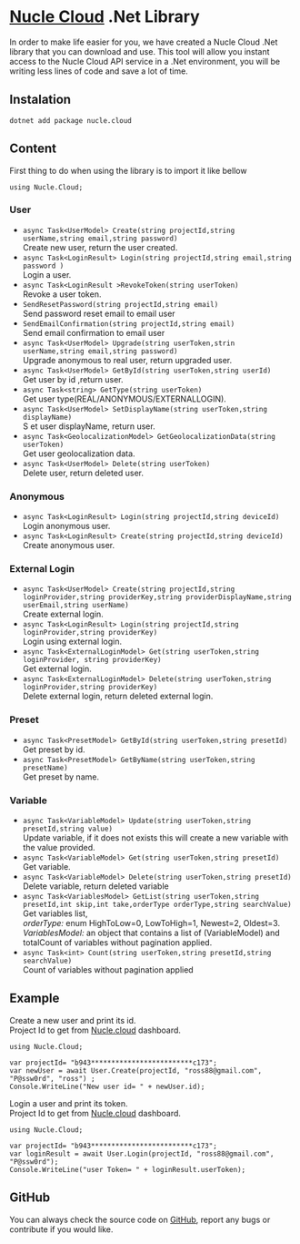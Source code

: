 # [Nucle Cloud](https://nucle.cloud) .Net Library

In order to make life easier for you, we have created a Nucle Cloud .Net library that you can download and use.
This tool will allow you instant access to the Nucle Cloud API service in a .Net environment, you will be writing less lines of code and save a lot of time.

 
## Instalation 

  `dotnet add package nucle.cloud`  


## Content
First thing to do when using the library is to import it like bellow

 `using Nucle.Cloud;`

### User
- `async Task<UserModel> Create(string projectId,string userName,string email,string password)`   
Create new user, return the user created.  
- `async Task<LoginResult> Login(string projectId,string email,string password )`   
Login a user.
- `async Task<LoginResult >RevokeToken(string userToken)`   
 Revoke a user token.
- `SendResetPassword(string projectId,string email)`    
Send password reset email to email user
- `SendEmailConfirmation(string projectId,string email)`  
Send email confirmation to email user
- `async Task<UserModel> Upgrade(string userToken,strin userName,string email,string password)`  
Upgrade anonymous to real user, return upgraded user.  
- `async Task<UserModel> GetById(string userToken,string userId)`  
Get user by id ,return user.  
- `async Task<string> GetType(string userToken)`  
Get user type(REAL/ANONYMOUS/EXTERNALLOGIN).
- `async Task<UserModel> SetDisplayName(string userToken,string displayName)`  
S et user displayName, return user.    
- `async Task<GeolocalizationModel> GetGeolocalizationData(string userToken)`  
Get user geolocalization data.  
- `async Task<UserModel> Delete(string userToken)`  
Delete user, return deleted user.  
 

### Anonymous 

    

 - `async Task<LoginResult> Login(string projectId,string deviceId)`  
Login anonymous user.  
 - `async Task<LoginResult> Create(string projectId,string deviceId)`  
Create anonymous user.  
### External Login

   
- `async Task<UserModel> Create(string projectId,string loginProvider,string providerKey,string providerDisplayName,string userEmail,string userName)`  
Create external login.  
- `async Task<LoginResult> Login(string projectId,string loginProvider,string providerKey)`  
Login using external login.  
- `async Task<ExternalLoginModel> Get(string userToken,string loginProvider, string providerKey)`  
Get external login.  
- `async Task<ExternalLoginModel> Delete(string userToken,string loginProvider,string providerKey)`  
Delete external login, return deleted external login.  

### Preset
 - `async Task<PresetModel> GetById(string userToken,string presetId)`  
Get preset by id.  
 - `async Task<PresetModel> GetByName(string userToken,string presetName)`  
Get preset by name.  

### Variable

- `async Task<VariableModel> Update(string userToken,string presetId,string value)`  
 Update variable, if it does not exists this will create a new variable with the value provided.  
- `async Task<VariableModel> Get(string userToken,string presetId)`  
 Get variable.    
- `async Task<VariableModel> Delete(string userToken,string presetId)`  
Delete variable, return deleted variable  
- `async Task<VariablesModel> GetList(string userToken,string presetId,int skip,int take,orderType orderType,string searchValue)`  
 Get variables list,   
 *orderType:* enum  HighToLow=0, LowToHigh=1, Newest=2, Oldest=3.   
 *VariablesModel:* an object that contains a list of (VariableModel) and totalCount of variables without pagination applied.   
- `async Task<int> Count(string userToken,string presetId,string searchValue)`  
Count of variables without pagination applied

## Example

Create a new user and print its id.   
Project Id to get from [Nucle.cloud](https://nucle.cloud) dashboard.   
```
using Nucle.Cloud;

var projectId= "b943*************************c173";
var newUser = await User.Create(projectId, "ross88@gmail.com", "P@ssw0rd", "ross") ;
Console.WriteLine("New user id= " + newUser.id);
```

Login a user and print its token.   
Project Id to get from [Nucle.cloud](https://nucle.cloud) dashboard.   
```
using Nucle.Cloud;

var projectId= "b943*************************c173";
var loginResult = await User.Login(projectId, "ross88@gmail.com", "P@ssw0rd");
Console.WriteLine("user Token= " + loginResult.userToken);
```
## GitHub 

You can always check the source code on [GitHub](https://github.com/nuclecloud/dotnet), report any bugs or contribute if you would like.
